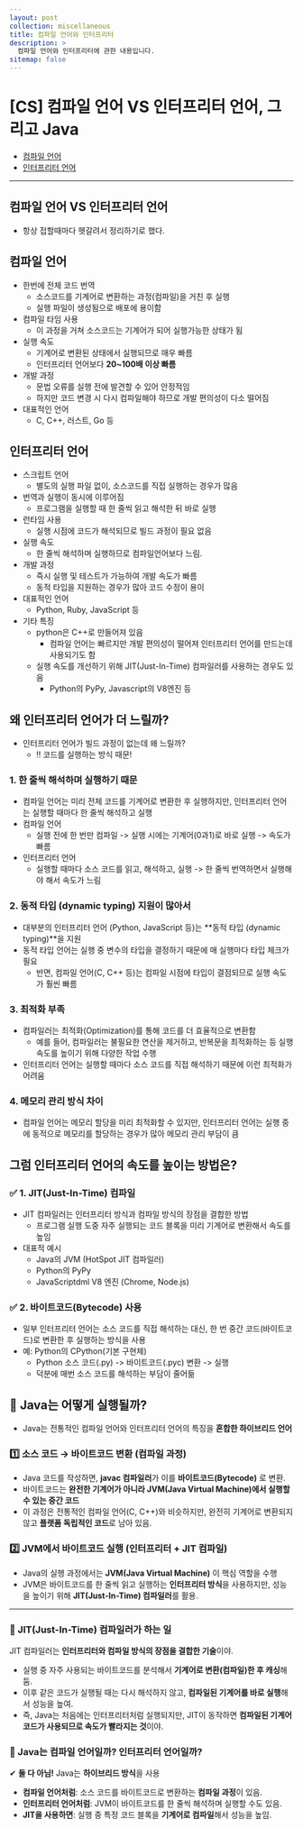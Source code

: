 ```yaml
---
layout: post
collection: miscellaneous
title: 컴파일 언어와 인터프리터
description: >
  컴파일 언어와 인터프리터에 관한 내용입니다.
sitemap: false
---
```


# [CS] 컴파일 언어 VS 인터프리터 언어, 그리고 Java

- [컴파일 언어](#컴파일-언어)
- [인터프리터 언어](#인터프리터-언어)

---

## 컴파일 언어 VS 인터프리터 언어

- 항상 접할때마다 헷갈려서 정리하기로 했다.

## 컴파일 언어

- 한번에 전체 코드 번역
  - 소스코드를 기계어로 변환하는 과정(컴파일)을 거친 후 실행
  - 실행 파일이 생성됨으로 배포에 용이함
- 컴파일 타임 사용
  - 이 과정을 거쳐 소스코드는 기계어가 되어 실행가능한 상태가 됨
- 실행 속도
  - 기계어로 변환된 상태에서 실행되므로 매우 빠름
  - 인터프리터 언어보다 **20~100배 이상 빠름**
- 개발 과정
  - 문법 오류를 실행 전에 발견할 수 있어 안정적임
  - 하지만 코드 변경 시 다시 컴파일해야 하므로 개발 편의성이 다소 떨어짐
- 대표적인 언어
  - C, C++, 러스트, Go 등

## 인터프리터 언어

- 스크립트 언어
  - 별도의 실행 파일 없이, 소스코드를 직접 실행하는 경우가 많음
- 번역과 실행이 동시에 이루어짐
  - 프로그램을 실행할 때 한 줄씩 읽고 해석한 뒤 바로 실행
- 런타임 사용
  - 실행 시점에 코드가 해석되므로 빌드 과정이 필요 없음
- 실행 속도
  - 한 줄씩 해석하며 실행하므로 컴파일언어보다 느림.
- 개발 과정
  - 즉시 실행 및 테스트가 가능하여 개발 속도가 빠름
  - 동적 타입을 지원하는 경우가 많아 코드 수정이 용이
- 대표적인 언어
  - Python, Ruby, JavaScript 등
- 기타 특징
  - python은 C++로 만들어져 있음
    - 컴파일 언어는 빠르지만 개발 편의성이 떨어져 인터프리터 언어를 만드는데 사용되기도 함
  - 실행 속도를 개선하기 위해 JIT(Just-In-Time) 컴파일러를 사용하는 경우도 있음
    - Python의 PyPy, Javascript의 V8엔진 등

## 왜 인터프리터 언어가 더 느릴까?

- 인터프리터 언어가 빌드 과정이 없는데 왜 느릴까?
  - ‼️ 코드를 실행하는 방식 때문!

### 1. 한 줄씩 해석하며 실행하기 때문

- 컴파일 언어는 미리 전체 코드를 기계어로 변환한 후 실행하지만, 인터프리터 언어는 실행할 때마다 한 줄씩 해석하고 실행
- 컴파일 언어
  - 실행 전에 한 번만 컴파일 -> 실행 시에는 기계어(0과1)로 바로 실행 -> 속도가 빠름
- 인터프리터 언어
  - 실행할 때마다 소스 코드를 읽고, 해석하고, 실행 -> 한 줄씩 번역하면서 실행해야 해서 속도가 느림

### 2. 동적 타입 (dynamic typing) 지원이 많아서

- 대부분의 인터프리터 언어 (Python, JavaScript 등)는 **동적 타입 (dynamic typing)**을 지원
- 동적 타입 언어는 실행 중 변수의 타입을 결정하기 때문에 매 실행마다 타입 체크가 필요
  - 반면, 컴파일 언어(C, C++ 등)는 컴파일 시점에 타입이 결점되므로 실행 속도가 훨씬 빠름

### 3. 최적화 부족

- 컴파일러는 최적화(Optimization)를 통해 코드를 더 효율적으로 변환함
  - 예를 들어, 컴파일러는 불필요한 연산을 제거하고, 반복문을 최적화하는 등 실행 속도를 높이기 위해 다양한 작업 수행
- 인터프리터 언어는 실행할 때마다 소스 코드를 직접 해석하기 때문에 이런 최적화가 어려움

### 4. 메모리 관리 방식 차이

- 컴파일 언어는 메모리 할당을 미리 최적화할 수 있지만, 인터프리터 언어는 실행 중에 동적으로 메모리를 할당하는 경우가 많아 메모리 관리 부담이 큼

## 그럼 인터프리터 언어의 속도를 높이는 방법은?

### ✅ 1. JIT(Just-In-Time) 컴파일

- JIT 컴파일러는 인터프리터 방식과 컴파일 방식의 장점을 결합한 방법
  - 프로그램 실행 도중 자주 실행되는 코드 블록을 미리 기계어로 변환해서 속도를 높임
- 대표적 예시
  - Java의 JVM (HotSpot JIT 컴파일러)
  - Python의 PyPy
  - JavaScriptdml V8 엔진 (Chrome, Node.js)

### ✅ 2. 바이트코드(Bytecode) 사용

- 일부 인터프리터 언어는 소스 코드를 직접 해석하는 대신, 한 번 중간 코드(바이트코드)로 변환한 후 실행하는 방식을 사용
- 예: Python의 CPython(기본 구현체)
  - Python 소스 코드(.py) -> 바이트코드(.pyc) 변환 -> 실행
  - 덕분에 매번 소스 코드를 해석하는 부담이 줄어듦

## 🔹 Java는 어떻게 실행될까?

- Java는 전통적인 컴파일 언어와 인터프리터 언어의 특징을 **혼합한 하이브리드 언어**

### 1️⃣ **소스 코드 → 바이트코드 변환 (컴파일 과정)**

- Java 코드를 작성하면, **javac 컴파일러**가 이를 **바이트코드(Bytecode)** 로 변환.
- 바이트코드는 **완전한 기계어가 아니라 JVM(Java Virtual Machine)에서 실행할 수 있는 중간 코드**
- 이 과정은 전통적인 컴파일 언어(C, C++)와 비슷하지만, 완전히 기계어로 변환되지 않고 **플랫폼 독립적인 코드**로 남아 있음.

### 2️⃣ **JVM에서 바이트코드 실행 (인터프리터 + JIT 컴파일)**

- Java의 실행 과정에서는 **JVM(Java Virtual Machine)** 이 핵심 역할을 수행
- JVM은 바이트코드를 한 줄씩 읽고 실행하는 **인터프리터 방식**을 사용하지만, 성능을 높이기 위해 **JIT(Just-In-Time) 컴파일러**를 활용.

---

### 🔹 JIT(Just-In-Time) 컴파일러가 하는 일

JIT 컴파일러는 **인터프리터와 컴파일 방식의 장점을 결합한 기술**이야.

- 실행 중 자주 사용되는 바이트코드를 분석해서 **기계어로 변환(컴파일)한 후 캐싱**해 둠.
- 이후 같은 코드가 실행될 때는 다시 해석하지 않고, **컴파일된 기계어를 바로 실행**해서 성능을 높여.
- 즉, Java는 처음에는 인터프리터처럼 실행되지만, JIT이 동작하면 **컴파일된 기계어 코드가 사용되므로 속도가 빨라지는 것**이야.

### 🔹 Java는 컴파일 언어일까? 인터프리터 언어일까?

✔ **둘 다 아님!** Java는 **하이브리드 방식**을 사용

- **컴파일 언어처럼**: 소스 코드를 바이트코드로 변환하는 **컴파일 과정**이 있음.
- **인터프리터 언어처럼**: JVM이 바이트코드를 한 줄씩 해석하며 실행할 수도 있음.
- **JIT을 사용하면**: 실행 중 특정 코드 블록을 **기계어로 컴파일**해서 성능을 높임.
